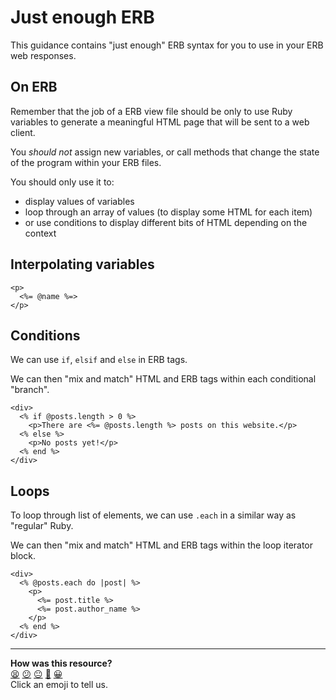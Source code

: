 # Just enough ERB

This guidance contains "just enough" ERB syntax for you to use in your ERB web responses.

## On ERB

Remember that the job of a ERB view file should be only to use Ruby variables to generate a meaningful HTML page that will be sent to a web client.

You _should not_ assign new variables, or call methods that change the state of the program within your ERB files.

You should only use it to:
  * display values of variables
  * loop through an array of values (to display some HTML for each item)
  * or use conditions to display different bits of HTML depending on the context

## Interpolating variables

```erb
<p>
  <%= @name %=>
</p>
```

## Conditions

We can use `if`, `elsif` and `else` in ERB tags. 

We can then "mix and match" HTML and ERB tags within each conditional "branch".

```erb
<div>
  <% if @posts.length > 0 %>
    <p>There are <%= @posts.length %> posts on this website.</p>
  <% else %>
    <p>No posts yet!</p>
  <% end %>
</div>
```

## Loops

To loop through list of elements, we can use `.each` in a similar way as "regular" Ruby.

We can then "mix and match" HTML and ERB tags within the loop iterator block. 

```erb
<div>
  <% @posts.each do |post| %>
    <p>
      <%= post.title %>
      <%= post.author_name %>
    </p>
  <% end %>
</div>
```

<!-- BEGIN GENERATED SECTION DO NOT EDIT -->

---

**How was this resource?**  
[😫](https://airtable.com/shrUJ3t7KLMqVRFKR?prefill_Repository=makersacademy%2Fweb-applications-in-python&prefill_File=pills%2Fjust_enough_erb.md&prefill_Sentiment=😫) [😕](https://airtable.com/shrUJ3t7KLMqVRFKR?prefill_Repository=makersacademy%2Fweb-applications-in-python&prefill_File=pills%2Fjust_enough_erb.md&prefill_Sentiment=😕) [😐](https://airtable.com/shrUJ3t7KLMqVRFKR?prefill_Repository=makersacademy%2Fweb-applications-in-python&prefill_File=pills%2Fjust_enough_erb.md&prefill_Sentiment=😐) [🙂](https://airtable.com/shrUJ3t7KLMqVRFKR?prefill_Repository=makersacademy%2Fweb-applications-in-python&prefill_File=pills%2Fjust_enough_erb.md&prefill_Sentiment=🙂) [😀](https://airtable.com/shrUJ3t7KLMqVRFKR?prefill_Repository=makersacademy%2Fweb-applications-in-python&prefill_File=pills%2Fjust_enough_erb.md&prefill_Sentiment=😀)  
Click an emoji to tell us.

<!-- END GENERATED SECTION DO NOT EDIT -->
